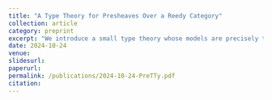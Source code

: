 ```yaml
---
title: "A Type Theory for Presheaves Over a Reedy Category"
collection: article
category: preprint
excerpt: "We introduce a small type theory whose models are precisely the pesheaves over a given Reedy category C with a given system of coverings, satisfying a certain assumption of local finiteness and presentability. Our work is directly inspired from the Globular Type Theory of Benjamin, Finster and Mimram, and the Simplicial Type Theory of Riehl and Shulman"
date: 2024-10-24
venue:
slidesurl:
paperurl:
permalink: /publications/2024-10-24-PreTTy.pdf
citation: 
---
```

